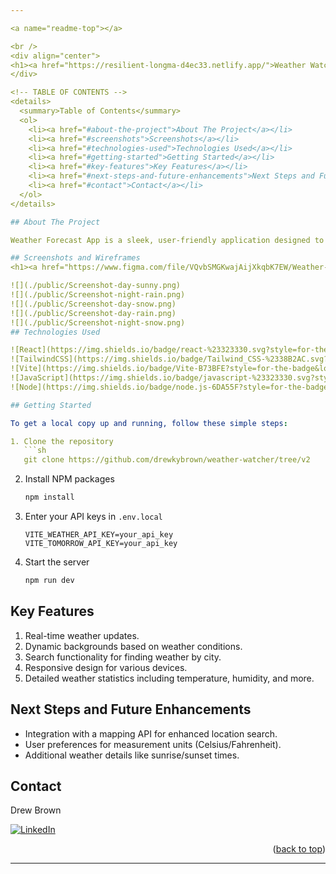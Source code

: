```yaml
---

<a name="readme-top"></a>

<br />
<div align="center">
<h1><a href="https://resilient-longma-d4ec33.netlify.app/">Weather Watcher</a></h1>
</div>

<!-- TABLE OF CONTENTS -->
<details>
  <summary>Table of Contents</summary>
  <ol>
    <li><a href="#about-the-project">About The Project</a></li>
    <li><a href="#screenshots">Screenshots</a></li>
    <li><a href="#technologies-used">Technologies Used</a></li>
    <li><a href="#getting-started">Getting Started</a></li>
    <li><a href="#key-features">Key Features</a></li>
    <li><a href="#next-steps-and-future-enhancements">Next Steps and Future Enhancements</a></li>
    <li><a href="#contact">Contact</a></li>
  </ol>
</details>

## About The Project

Weather Forecast App is a sleek, user-friendly application designed to provide real-time weather updates and forecasts. It allows users to search for weather data by city, offering a dynamic and engaging experience with background changes reflecting current weather conditions.

## Screenshots and Wireframes
<h1><a href="https://www.figma.com/file/VQvbSMGKwajAijXkqbK7EW/Weather-Watcher?type=design&node-id=0%3A1&mode=design&t=L6v6aRukT3T3lbA2-1">Figma</a></h1>

![](./public/Screenshot-day-sunny.png)
![](./public/Screenshot-night-rain.png)
![](./public/Screenshot-day-snow.png)
![](./public/Screenshot-day-rain.png)
![](./public/Screenshot-night-snow.png)
## Technologies Used

![React](https://img.shields.io/badge/react-%23323330.svg?style=for-the-badge&logo=react&logoColor=%2361DAFB)
![TailwindCSS](https://img.shields.io/badge/Tailwind_CSS-%2338B2AC.svg?style=for-the-badge&logo=tailwind-css&logoColor=white)
![Vite](https://img.shields.io/badge/Vite-B73BFE?style=for-the-badge&logo=vite&logoColor=FFD62E)
![JavaScript](https://img.shields.io/badge/javascript-%23323330.svg?style=for-the-badge&logo=javascript&logoColor=%23F7DF1E)
![Node](https://img.shields.io/badge/node.js-6DA55F?style=for-the-badge&logo=node.js&logoColor=white)

## Getting Started

To get a local copy up and running, follow these simple steps:

1. Clone the repository
   ```sh
   git clone https://github.com/drewkybrown/weather-watcher/tree/v2
   ```
2. Install NPM packages
   ```sh
   npm install
   ```
3. Enter your API keys in `.env.local`
   ```
   VITE_WEATHER_API_KEY=your_api_key
   VITE_TOMORROW_API_KEY=your_api_key
   ```
4. Start the server
   ```sh
   npm run dev
   ```

## Key Features

1. Real-time weather updates.
2. Dynamic backgrounds based on weather conditions.
3. Search functionality for finding weather by city.
4. Responsive design for various devices.
5. Detailed weather statistics including temperature, humidity, and more.

## Next Steps and Future Enhancements

- Integration with a mapping API for enhanced location search.
- User preferences for measurement units (Celsius/Fahrenheit).
- Additional weather details like sunrise/sunset times.

## Contact

Drew Brown

[![LinkedIn](https://img.shields.io/badge/linkedin-%230077B5.svg?style=for-the-badge&logo=linkedin&logoColor=white)](https://www.linkedin.com/in/brown-k-andrew/)

<p align="right">(<a href="#readme-top">back to top</a>)</p>

---
```

